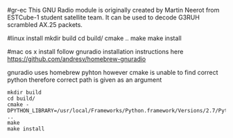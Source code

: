 #gr-ec
This GNU Radio module is originally created by Martin Neerot from ESTCube-1 student satellite team.
It can be used to decode G3RUH scrambled AX.25 packets.

#linux install
    mkdir build
    cd build/
    cmake ..
    make
    make install

#mac os x install
follow gnuradio installation instructions here https://github.com/andresv/homebrew-gnuradio

gnuradio uses homebrew pyhton however cmake is unable to find correct python therefore correct path is given as an argument

    mkdir build
    cd build/
    cmake -DPYTHON_LIBRARY=/usr/local/Frameworks/Python.framework/Versions/2.7/Python ..
    make
    make install
